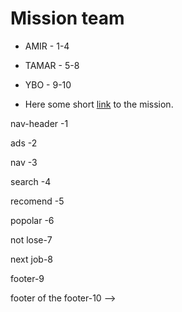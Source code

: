 
# Mission team

* AMIR - 1-4

* TAMAR - 5-8

* YBO - 9-10

* Here some short [link](https://htmlpreview.github.io/?https://github.com/talyaron/fullstack-feb23/blob/main/02-SCSS/07-BEM/puzzles/ROOM7/index.html) to the mission.

nav-header -1

ads -2

nav -3 

search -4

recomend -5

popolar -6 

not lose-7

next job-8

footer-9

footer of the footer-10 -->